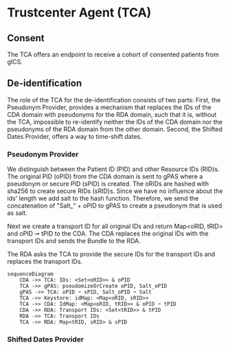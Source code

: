 # Trustcenter Agent (TCA)

## Consent

The TCA offers an endpoint to receive a cohort of consented patients from gICS.

## De-identification

The role of the TCA for the de-identification consists of two parts:
First, the Pseudonym Provider, provides a mechanism that replaces the IDs of the CDA domain with
pseudonyms for the RDA domain, such that it is, without the TCA, impossible to re-identify
neither the IDs of the CDA domain nor the pseudonyms of the RDA domain from the other domain.
Second, the Shifted Dates Provider, offers a way to time-shift dates.

### Pseudonym Provider

We distinguish between the Patient ID (PID) and other Resource IDs (RID)s.
The original PID (oPID) from the CDA domain is sent to gPAS where a pseudonym or secure PID (sPID)
is created.
The oRIDs are hashed with sha256 to create secure RIDs (sRID)s.
Since we have no influence about the ids' length we add salt to the hash function.
Therefore, we send the concatenation of "Salt_" + oPID to gPAS to create a pseudonym that is used as
salt.

Next we create a transport ID for all original IDs and return Map<oRID, tRID> and oPID ➙ tPID to
the CDA.
The CDA replaces the original IDs with the transport IDs and sends the Bundle to the RDA.

The RDA asks the TCA to provide the secure IDs for the transport IDs and replaces the transport IDs.

```mermaid
sequenceDiagram
    CDA ->> TCA: IDs: <Set<oRID>> & oPID
    TCA ->> gPAS: pseudomizeOrCreate oPID, Salt_oPID
    gPAS ->> TCA: oPID ➙ sPID, Salt_oPID ➙ Salt
    TCA ->> Keystore: idMap: <Map<oRID, sRID>>
    TCA ->> CDA: IdMap: <Map<oRID, tRID>> & oPID ➙ tPID
    CDA ->> RDA: Transport IDs: <Set<tRID>> & tPID
    RDA ->> TCA: Transport IDs
    TCA ->> RDA: Map<tRID, sRID> & sPID
```

### Shifted Dates Provider
